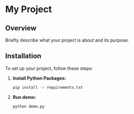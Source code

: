 # My Project

## Overview
Briefly describe what your project is about and its purpose.

## Installation
To set up your project, follow these steps:

1. **Install Python Packages:**
   ```bash
   pip install -r requirements.txt
2. **Run demo:**
    ```bash
    python demo.py
    ```
